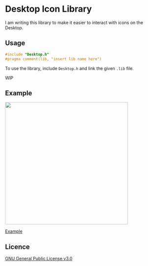 # Desktop Icon Library
I am writing this library to make it easier to interact with icons on the Desktop.

## Usage
```c
#include "Desktop.h"
#pragma comment(lib, "insert lib name here")
```
To use the library, include `Desktop.h` and link the given `.lib` file.

WIP

## Example

<img src="https://github.com/NatsciT/DesktopIconLib/blob/libtest/Example/20230102/example.png" width="400"/>

[Example](https://github.com/NatsciT/DesktopIconLib/blob/05d1001287d92fcfe9e4bbd46c140b3240246f19/DesktopIconLib_ExecBuild/Main.c)

## Licence
[GNU General Public License v3.0](/LICENCE)
